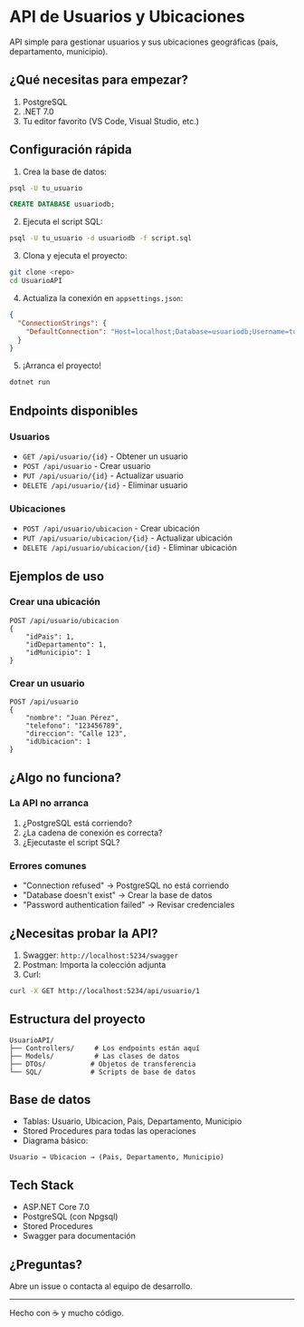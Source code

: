 # API de Usuarios y Ubicaciones

API simple para gestionar usuarios y sus ubicaciones geográficas (país, departamento, municipio).

## ¿Qué necesitas para empezar?

1. PostgreSQL
2. .NET 7.0
3. Tu editor favorito (VS Code, Visual Studio, etc.)

## Configuración rápida

1. Crea la base de datos:
```bash
psql -U tu_usuario
```
```sql
CREATE DATABASE usuariodb;
```

2. Ejecuta el script SQL:
```bash
psql -U tu_usuario -d usuariodb -f script.sql
```

3. Clona y ejecuta el proyecto:
```bash
git clone <repo>
cd UsuarioAPI
```

4. Actualiza la conexión en `appsettings.json`:
```json
{
  "ConnectionStrings": {
    "DefaultConnection": "Host=localhost;Database=usuariodb;Username=tu_usuario;Password=tu_password"
  }
}
```

5. ¡Arranca el proyecto!
```bash
dotnet run
```

## Endpoints disponibles

### Usuarios

- `GET /api/usuario/{id}` - Obtener un usuario
- `POST /api/usuario` - Crear usuario
- `PUT /api/usuario/{id}` - Actualizar usuario
- `DELETE /api/usuario/{id}` - Eliminar usuario

### Ubicaciones

- `POST /api/usuario/ubicacion` - Crear ubicación
- `PUT /api/usuario/ubicacion/{id}` - Actualizar ubicación
- `DELETE /api/usuario/ubicacion/{id}` - Eliminar ubicación

## Ejemplos de uso

### Crear una ubicación
```http
POST /api/usuario/ubicacion
{
    "idPais": 1,
    "idDepartamento": 1,
    "idMunicipio": 1
}
```

### Crear un usuario
```http
POST /api/usuario
{
    "nombre": "Juan Pérez",
    "telefono": "123456789",
    "direccion": "Calle 123",
    "idUbicacion": 1
}
```

## ¿Algo no funciona?

### La API no arranca
1. ¿PostgreSQL está corriendo?
2. ¿La cadena de conexión es correcta?
3. ¿Ejecutaste el script SQL?

### Errores comunes
- "Connection refused" → PostgreSQL no está corriendo
- "Database doesn't exist" → Crear la base de datos
- "Password authentication failed" → Revisar credenciales

## ¿Necesitas probar la API?

1. Swagger: `http://localhost:5234/swagger`
2. Postman: Importa la colección adjunta
3. Curl:
```bash
curl -X GET http://localhost:5234/api/usuario/1
```

## Estructura del proyecto

```
UsuarioAPI/
├── Controllers/     # Los endpoints están aquí
├── Models/          # Las clases de datos
├── DTOs/           # Objetos de transferencia
└── SQL/            # Scripts de base de datos
```

## Base de datos

- Tablas: Usuario, Ubicacion, Pais, Departamento, Municipio
- Stored Procedures para todas las operaciones
- Diagrama básico:
```
Usuario → Ubicacion → (Pais, Departamento, Municipio)
```

## Tech Stack

- ASP.NET Core 7.0
- PostgreSQL (con Npgsql)
- Stored Procedures
- Swagger para documentación

## ¿Preguntas?

Abre un issue o contacta al equipo de desarrollo.

---
Hecho con ☕️ y mucho código.
